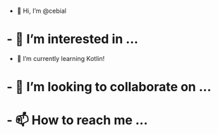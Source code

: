 - 👋 Hi, I’m @cebial
# - 👀 I’m interested in ...
- 🌱 I’m currently learning Kotlin!
# - 💞️ I’m looking to collaborate on ...
# - 📫 How to reach me ...

<!---
cebial/cebial is a ✨ special ✨ repository because its `README.md` (this file) appears on your GitHub profile.
You can click the Preview link to take a look at your changes.
--->
